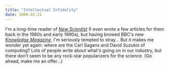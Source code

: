 ```yaml
---
title: "Intellectual Infidelity"
date: 2009-01-21
---
```

I'm a long-time reader of <a href="http://www.newscientist.com"><em>New Scientist</em></a> (I even wrote a few articles for them back in the 1980s and early 1990s), but having browed BBC's new <a href="http://www.bbcknowledgemagazine.com/"><em>Knowledge Magazine</em></a>, I'm seriously tempted to stray…  But it makes me wonder yet again: where are the Carl Sagans and David Suzukis of computing?  Lots of people write about what's going on in our industry, but there don't seem to be any rock-star popularizers for the science.  (Go ahead, make me an offer…)
